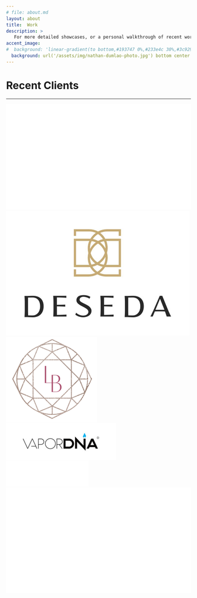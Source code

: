 ```yaml
---
# file: about.md
layout: about
title:  Work
description: >
   For more detailed showcases, or a personal walkthrough of recent work, feel free to [contact me](mailto:hello@sean-orfila.com) directly.
accent_image: 
#  background: 'linear-gradient(to bottom,#193747 0%,#233e4c 30%,#3c929e 50%,#d5d5d4 70%,#cdccc8 100%)'
  background: url('/assets/img/nathan-dumlao-photo.jpg') bottom center
---
```


# Recent Clients

---

<div class="logo-grid lead">

<a class="no-u" href="https://www.moderntimesmerch.com" target="_blank">
  <img class="logo-grid-img dark" src="/assets/img/work/mt-logo.png" alt="logo">
</a>

<a class="no-u" href="https://www.shopdeseda.com" target="_blank">
  <img class="logo-grid-img" src="/assets/img/work/des.jpg" alt="logo">
</a>

<a class="no-u" href="https://www.lifebejeweled.com" target="_blank">
  <img class="logo-grid-img" src="/assets/img/work/ras.png" alt="logo"> 
</a>

<a class="no-u" href="https://www.vapordna.com" target="_blank">
  <img class="logo-grid-img" src="/assets/img/work/vape.jpg" alt="logo">
</a>

<a class="no-u" href="https://store.blackeyedpeas.com" target="_blank">
  <img class="logo-grid-img dark" src="/assets/img/work/logo_fix.png" alt="logo">
</a>

<a class="no-u" href="https://www.moderntimesmerch.com" target="_blank">
  <img class="logo-grid-img dark" src="/assets/img/work/mt-logo.png" alt="logo">
</a>

</div>


